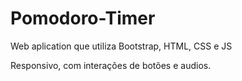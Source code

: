 # Pomodoro-Timer

Web aplication que utiliza Bootstrap, HTML, CSS e JS

Responsivo, com interações de botões e audios.
